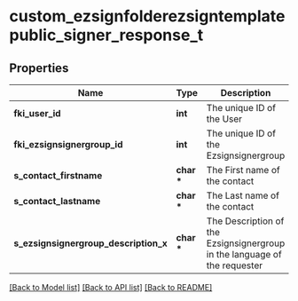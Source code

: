 # custom_ezsignfolderezsigntemplatepublic_signer_response_t

## Properties
Name | Type | Description | Notes
------------ | ------------- | ------------- | -------------
**fki_user_id** | **int** | The unique ID of the User | [optional] 
**fki_ezsignsignergroup_id** | **int** | The unique ID of the Ezsignsignergroup | [optional] 
**s_contact_firstname** | **char \*** | The First name of the contact | [optional] 
**s_contact_lastname** | **char \*** | The Last name of the contact | [optional] 
**s_ezsignsignergroup_description_x** | **char \*** | The Description of the Ezsignsignergroup in the language of the requester | [optional] 

[[Back to Model list]](../README.md#documentation-for-models) [[Back to API list]](../README.md#documentation-for-api-endpoints) [[Back to README]](../README.md)


